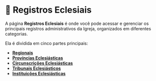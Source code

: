 # 📌 Registros Eclesiais

A página **Registros Eclesiais** é onde você pode acessar e gerenciar os principais registros administrativos da Igreja, organizados em diferentes categorias.

Ela é dividida em cinco partes principais:

- [**Regionais**](5.1%20regionais.md)  
- [**Províncias Eclesiásticas**](5.2%20provincias-eclesiasticas.md)  
- [**Circunscrições Eclesiásticas**](5.3%20circrunscricoes-eclesiasticas.md)  
- [**Tribunais Eclesiásticos**](5.4%20tribunais-eclesiasticos.md)  
- [**Instituições Eclesiásticas**](5.5%20instituicoes-eclesiasticas.md)